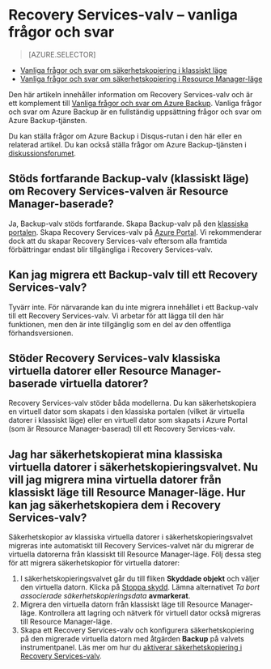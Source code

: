 <properties
   pageTitle="Vanliga frågor och svar om Recovery Services-valv | Microsoft Azure"
   description="Den här versionen av Vanliga frågor och svar gäller den offentliga förhandsversionen av tjänsten Azure Backup. Svar på vanliga frågor om säkerhetskopieringsagenten, säkerhetskopiering och kvarhållning, återställning, säkerhet och andra vanliga frågor om Azure Backup-lösningen."
   services="backup"
   documentationCenter=""
   authors="markgalioto"
   manager="jwhit"
   editor=""
   keywords="lösning för säkerhetskopiering; säkerhetskopieringstjänst"/>

<tags
   ms.service="backup"
   ms.workload="storage-backup-recovery"
     ms.tgt_pltfrm="na"
     ms.devlang="na"
     ms.topic="get-started-article"
     ms.date="08/21/2016"
     ms.author="trinadhk; markgal; jimpark;"/>

# Recovery Services-valv – vanliga frågor och svar

> [AZURE.SELECTOR]
- [Vanliga frågor och svar om säkerhetskopiering i klassiskt läge](backup-azure-backup-faq.md)
- [Vanliga frågor och svar om säkerhetskopiering i Resource Manager-läge](backup-azure-backup-ibiza-faq.md)

Den här artikeln innehåller information om Recovery Services-valv och är ett komplement till [Vanliga frågor och svar om Azure Backup](backup-azure-backup-faq). Vanliga frågor och svar om Azure Backup är en fullständig uppsättning frågor och svar om Azure Backup-tjänsten.  

Du kan ställa frågor om Azure Backup i Disqus-rutan i den här eller en relaterad artikel. Du kan också ställa frågor om Azure Backup-tjänsten i [diskussionsforumet](https://social.msdn.microsoft.com/forums/azure/home?forum=windowsazureonlinebackup).

## Stöds fortfarande Backup-valv (klassiskt läge) om Recovery Services-valven är Resource Manager-baserade? <br/>
Ja, Backup-valv stöds fortfarande. Skapa Backup-valv på den [klassiska portalen](https://manage.windowsazure.com). Skapa Recovery Services-valv på [Azure Portal](https://portal.azure.com). Vi rekommenderar dock att du skapar Recovery Services-valv eftersom alla framtida förbättringar endast blir tillgängliga i Recovery Services-valv. 

## Kan jag migrera ett Backup-valv till ett Recovery Services-valv? <br/>
Tyvärr inte. För närvarande kan du inte migrera innehållet i ett Backup-valv till ett Recovery Services-valv. Vi arbetar för att lägga till den här funktionen, men den är inte tillgänglig som en del av den offentliga förhandsversionen.

## Stöder Recovery Services-valv klassiska virtuella datorer eller Resource Manager-baserade virtuella datorer? <br/>
Recovery Services-valv stöder båda modellerna.  Du kan säkerhetskopiera en virtuell dator som skapats i den klassiska portalen (vilket är virtuella datorer i klassiskt läge) eller en virtuell dator som skapats i Azure Portal (som är Resource Manager-baserad) till ett Recovery Services-valv.

## Jag har säkerhetskopierat mina klassiska virtuella datorer i säkerhetskopieringsvalvet. Nu vill jag migrera mina virtuella datorer från klassiskt läge till Resource Manager-läge.  Hur kan jag säkerhetskopiera dem i Recovery Services-valv?
Säkerhetskopior av klassiska virtuella datorer i säkerhetskopieringsvalvet migreras inte automatiskt till Recovery Services-valvet när du migrerar de virtuella datorerna från klassiskt till Resource Manager-läge. Följ dessa steg för att migrera säkerhetskopior för virtuella datorer:

1. I säkerhetskopieringsvalvet går du till fliken **Skyddade objekt** och väljer den virtuella datorn. Klicka på [Stoppa skydd](backup-azure-manage-vms-classic.md#stop-protecting-virtual-machines). Lämna alternativet *Ta bort associerade säkerhetskopieringsdata* **avmarkerat**. 
2. Migrera den virtuella datorn från klassiskt läge till Resource Manager-läge. Kontrollera att lagring och nätverk för virtuell dator också migreras till Resource Manager-läge. 
3. Skapa ett Recovery Services-valv och konfigurera säkerhetskopiering på den migrerade virtuella datorn med åtgärden **Backup** på valvets instrumentpanel. Läs mer om hur du [aktiverar säkerhetskopiering i Recovery Services-valv](backup-azure-vms-first-look-arm.md).



<!--HONumber=sep16_HO1-->


